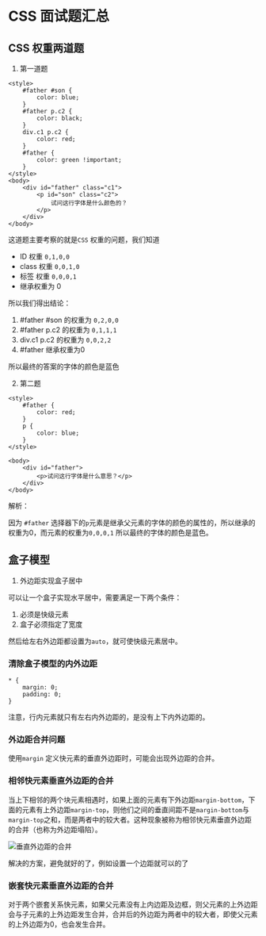 # CSS 面试题汇总

## CSS 权重两道题

1. 第一道题

```
<style>
    #father #son {
        color: blue;
    }
    #father p.c2 {
        color: black;
    }
    div.c1 p.c2 {
        color: red;
    }
    #father {
        color: green !important;
    }
</style>
<body>
    <div id="father" class="c1">
        <p id="son" class="c2">
            试问这行字体是什么颜色的？
        </p>
    </div>
</body>
```

这道题主要考察的就是`CSS` 权重的问题，我们知道
- ID 权重 `0,1,0,0`
- class 权重 `0,0,1,0`
- 标签 权重 `0,0,0,1`
- 继承权重为 0

所以我们得出结论：

1. #father #son 的权重为 `0,2,0,0`
2. #father p.c2 的权重为 `0,1,1,1`
3. div.c1 p.c2 的权重为 `0,0,2,2`
4.  #father 继承权重为0

所以最终的答案的字体的颜色是蓝色


2. 第二题

```
<style>
    #father {
        color: red;
    }
    p {
        color: blue;
    }
</style>

<body>
    <div id="father">
        <p>试问这行字体是什么意思？</p>
    </div>
</body>
```

解析：

因为 `#father` 选择器下的`p`元素是继承父元素的字体的颜色的属性的，所以继承的权重为0，而元素的权重为`0,0,0,1` 所以最终的字体的颜色是蓝色。


## 盒子模型

1. 外边距实现盒子居中

可以让一个盒子实现水平居中，需要满足一下两个条件：

1. 必须是快级元素
2. 盒子必须指定了宽度

然后给左右外边距都设置为`auto`，就可使快级元素居中。

### 清除盒子模型的内外边距

```
* {
    margin: 0;
    padding: 0;
}
```

注意，行内元素就只有左右内外边距的，是没有上下内外边距的。

### 外边距合并问题

使用`margin` 定义快元素的垂直外边距时，可能会出现外边距的合并。

### 相邻快元素垂直外边距的合并

当上下相邻的两个块元素相遇时，如果上面的元素有下外边距`margin-bottom`，下面的元素有上外边距`margin-top`，则他们之间的垂直间距不是`margin-bottom`与`margin-top`之和，而是两者中的较大者。这种现象被称为相邻快元素垂直外边距的合并（也称为外边距塌陷）。

![垂直外边距的合并](https://github.com/yjn2015/css-interview/blob/master/img/css_margin_1.gif)

解决的方案，避免就好的了，例如设置一个边距就可以的了


### 嵌套快元素垂直外边距的合并

对于两个嵌套关系快元素，如果父元素没有上内边距及边框，则父元素的上外边距会与子元素的上外边距发生合并，合并后的外边距为两者中的较大者，即使父元素的上外边距为0，也会发生合并。